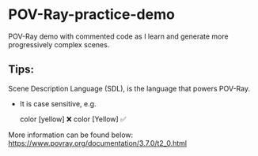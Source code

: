 # POV-Ray-practice-demo
POV-Ray demo with commented code as I learn and generate more progressively complex scenes.

## Tips:

Scene Description Language (SDL), is the language that powers POV-Ray. 

- It is case sensitive, e.g.
    
    color [yellow] ❌
    color [Yellow] ✅

More information can be found below:
https://www.povray.org/documentation/3.7.0/t2_0.html